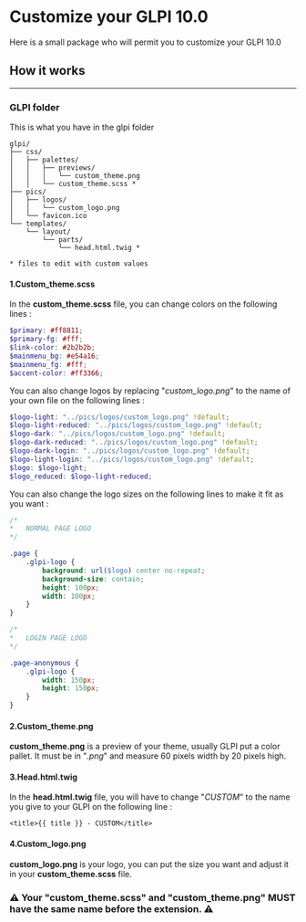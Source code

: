 # Customize your GLPI 10.0

Here is a small package who will permit you to customize your GLPI 10.0

## How it works

___

### GLPI folder

This is what you have in the glpi folder

```
glpi/
├── css/
│   ├── palettes/
│   │   ├── previews/
│   │   │   └── custom_theme.png
│   │   └── custom_theme.scss *
├── pics/
│   ├── logos/
│   │   └── custom_logo.png
│   └── favicon.ico
└── templates/
    └── layout/
        └── parts/
            └── head.html.twig *
            
* files to edit with custom values
```

#### 1.Custom_theme.scss

In the **custom_theme.scss** file, you can change colors on the following lines :

```scss
$primary: #ff8811;
$primary-fg: #fff;
$link-color: #2b2b2b;
$mainmenu_bg: #e54a16;
$mainmenu_fg: #fff;
$accent-color: #ff3366;
```

You can also change logos by replacing "*custom_logo.png*" to the name of your own file on the following lines :

```scss
$logo-light: "../pics/logos/custom_logo.png" !default;
$logo-light-reduced: "../pics/logos/custom_logo.png" !default;
$logo-dark: "../pics/logos/custom_logo.png" !default;
$logo-dark-reduced: "../pics/logos/custom_logo.png" !default;
$logo-dark-login: "../pics/logos/custom_logo.png" !default;
$logo-light-login: "../pics/logos/custom_logo.png" !default;
$logo: $logo-light;
$logo_reduced: $logo-light-reduced;
```

You can also change the logo sizes on the following lines to make it fit as you want :

```scss
/*
*   NORMAL PAGE LOGO
*/

.page {
    .glpi-logo {
        background: url($logo) center no-repeat;
        background-size: contain;
        height: 100px;
        width: 100px;
    }
}

/*
*   LOGIN PAGE LOGO
*/

.page-anonymous {
    .glpi-logo {
        width: 150px;
        height: 150px;
    }
}
```

#### 2.Custom_theme.png

**custom_theme.png** is a preview of your theme, usually GLPI put a color pallet. It must be in "*.png*" and measure 60 pixels width by 20 pixels high.

#### 3.Head.html.twig

In the **head.html.twig** file, you will have to change "*CUSTOM*" to the name you give to your GLPI on the following line :

```twig
<title>{{ title }} - CUSTOM</title>
```

#### 4.Custom_logo.png

**custom_logo.png** is your logo, you can put the size you want and adjust it in your **custom_theme.scss** file.

### :warning: Your "custom_theme.scss" and "custom_theme.png" MUST have the same name before the extension. :warning:
